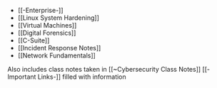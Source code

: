 - [[-Enterprise-]]
- [[Linux System Hardening]]
- [[Virtual Machines]]
- [[Digital Forensics]]
- [[C-Suite]]
- [[Incident Response Notes]]
- [[Network Fundamentals]]

Also includes class notes taken in [[~Cybersecurity Class Notes]]
[[-Important Links-]] filled with information